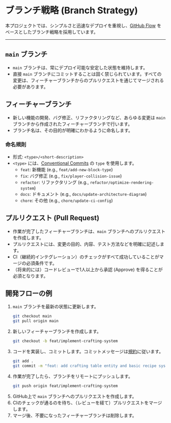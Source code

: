 # ブランチ戦略 (Branch Strategy)

本プロジェクトでは、シンプルさと迅速なデプロイを重視し、[GitHub Flow](https://docs.github.com/ja/get-started/quickstart/github-flow) をベースとしたブランチ戦略を採用しています。

---

## `main` ブランチ

- `main` ブランチは、常にデプロイ可能な安定した状態を維持します。
- 直接 `main` ブランチにコミットすることは固く禁じられています。すべての変更は、フィーチャーブランチからのプルリクエストを通じてマージされる必要があります。

## フィーチャーブランチ

- 新しい機能の開発、バグ修正、リファクタリングなど、あらゆる変更は `main` ブランチから作成されたフィーチャーブランチで行います。
- ブランチ名は、その目的が明確にわかるように命名します。

### 命名規則

- 形式: `<type>/<short-description>`
- `<type>` には、[Conventional Commits](https://www.conventionalcommits.org/) の `type` を使用します。
  - `feat`: 新機能 (e.g., `feat/add-new-block-type`)
  - `fix`: バグ修正 (e.g., `fix/player-collision-issue`)
  - `refactor`: リファクタリング (e.g., `refactor/optimize-rendering-system`)
  - `docs`: ドキュメント (e.g., `docs/update-architecture-diagram`)
  - `chore`: その他 (e.g., `chore/update-ci-config`)

## プルリクエスト (Pull Request)

- 作業が完了したフィーチャーブランチは、`main` ブランチへのプルリクエストを作成します。
- プルリクエストには、変更の目的、内容、テスト方法などを明確に記述します。
- CI（継続的インテグレーション）のチェックがすべて成功していることがマージの必須条件です。
- （将来的には）コードレビューで1人以上から承認 (Approve) を得ることが必須となります。

## 開発フローの例

1.  `main` ブランチを最新の状態に更新します。
    ```bash
    git checkout main
    git pull origin main
    ```
2.  新しいフィーチャーブランチを作成します。
    ```bash
    git checkout -b feat/implement-crafting-system
    ```
3.  コードを実装し、コミットします。コミットメッセージは[規約](./conventions.md#5-コミットメッセージ)に従います。
    ```bash
    git add .
    git commit -m "feat: add crafting table entity and basic recipe system"
    ```
4.  作業が完了したら、ブランチをリモートにプッシュします。
    ```bash
    git push origin feat/implement-crafting-system
    ```
5.  GitHub上で `main` ブランチへのプルリクエストを作成します。
6.  CIのチェックが通るのを待ち、（レビューを経て）プルリクエストをマージします。
7.  マージ後、不要になったフィーチャーブランチは削除します。